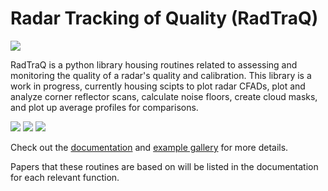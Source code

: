 Radar Tracking of Quality (RadTraQ)
===================================

![](https://github.com/ARM-Development/RadTraQ/workflows/RadTRAQ/badge.svg)

RadTraQ is a python library housing routines related to assessing and monitoring the quality of a radar's quality and calibration. This library is a work in progress, currently housing scipts to plot radar CFADs, plot and analyze corner reflector scans, calculate noise floors, create cloud masks, and plot up average profiles for comparisons.  

![](https://arm-development.github.io/RadTraQ/build/html/_images/sphx_glr_plot_corner_reflector_raster_001.png) ![](https://arm-development.github.io/RadTraQ/build/html/_images/sphx_glr_plot_cloud_mask_001.png) ![](https://arm-development.github.io/RadTraQ/build/html/_images/sphx_glr_plot_mask_vpt_001.png)

Check out the [documentation](https://arm-development.github.io/RadTraQ/build/html/index.html) and [example gallery](https://arm-development.github.io/RadTraQ/build/html/source/auto_examples/index.html) for more details.

Papers that these routines are based on will be listed in the documentation for each relevant function.
